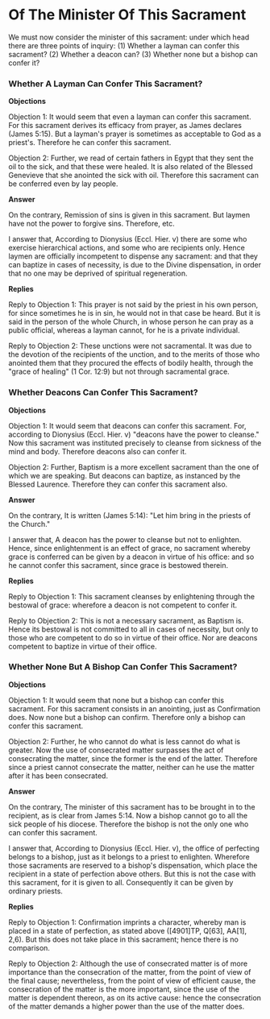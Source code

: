# Of The Minister Of This Sacrament

We must now consider the minister of this sacrament: under which head there are three points of inquiry:
(1) Whether a layman can confer this sacrament?
(2) Whether a deacon can?
(3) Whether none but a bishop can confer it?
### Whether A Layman Can Confer This Sacrament?

**Objections**

Objection 1: It would seem that even a layman can confer this sacrament. For this sacrament derives its efficacy from prayer, as James declares (James 5:15). But a layman's prayer is sometimes as acceptable to God as a priest's. Therefore he can confer this sacrament.

Objection 2: Further, we read of certain fathers in Egypt that they sent the oil to the sick, and that these were healed. It is also related of the Blessed Genevieve that she anointed the sick with oil. Therefore this sacrament can be conferred even by lay people.

**Answer**

On the contrary, Remission of sins is given in this sacrament. But laymen have not the power to forgive sins. Therefore, etc.

I answer that, According to Dionysius (Eccl. Hier. v) there are some who exercise hierarchical actions, and some who are recipients only. Hence laymen are officially incompetent to dispense any sacrament: and that they can baptize in cases of necessity, is due to the Divine dispensation, in order that no one may be deprived of spiritual regeneration.

**Replies**

Reply to Objection 1: This prayer is not said by the priest in his own person, for since sometimes he is in sin, he would not in that case be heard. But it is said in the person of the whole Church, in whose person he can pray as a public official, whereas a layman cannot, for he is a private individual.

Reply to Objection 2: These unctions were not sacramental. It was due to the devotion of the recipients of the unction, and to the merits of those who anointed them that they procured the effects of bodily health, through the "grace of healing" (1 Cor. 12:9) but not through sacramental grace.
### Whether Deacons Can Confer This Sacrament?

**Objections**

Objection 1: It would seem that deacons can confer this sacrament. For, according to Dionysius (Eccl. Hier. v) "deacons have the power to cleanse." Now this sacrament was instituted precisely to cleanse from sickness of the mind and body. Therefore deacons also can confer it.

Objection 2: Further, Baptism is a more excellent sacrament than the one of which we are speaking. But deacons can baptize, as instanced by the Blessed Laurence. Therefore they can confer this sacrament also.

**Answer**

On the contrary, It is written (James 5:14): "Let him bring in the priests of the Church."

I answer that, A deacon has the power to cleanse but not to enlighten. Hence, since enlightenment is an effect of grace, no sacrament whereby grace is conferred can be given by a deacon in virtue of his office: and so he cannot confer this sacrament, since grace is bestowed therein.

**Replies**

Reply to Objection 1: This sacrament cleanses by enlightening through the bestowal of grace: wherefore a deacon is not competent to confer it.

Reply to Objection 2: This is not a necessary sacrament, as Baptism is. Hence its bestowal is not committed to all in cases of necessity, but only to those who are competent to do so in virtue of their office. Nor are deacons competent to baptize in virtue of their office.
### Whether None But A Bishop Can Confer This Sacrament?

**Objections**

Objection 1: It would seem that none but a bishop can confer this sacrament. For this sacrament consists in an anointing, just as Confirmation does. Now none but a bishop can confirm. Therefore only a bishop can confer this sacrament.

Objection 2: Further, he who cannot do what is less cannot do what is greater. Now the use of consecrated matter surpasses the act of consecrating the matter, since the former is the end of the latter. Therefore since a priest cannot consecrate the matter, neither can he use the matter after it has been consecrated.

**Answer**

On the contrary, The minister of this sacrament has to be brought in to the recipient, as is clear from James 5:14. Now a bishop cannot go to all the sick people of his diocese. Therefore the bishop is not the only one who can confer this sacrament.

I answer that, According to Dionysius (Eccl. Hier. v), the office of perfecting belongs to a bishop, just as it belongs to a priest to enlighten. Wherefore those sacraments are reserved to a bishop's dispensation, which place the recipient in a state of perfection above others. But this is not the case with this sacrament, for it is given to all. Consequently it can be given by ordinary priests.

**Replies**

Reply to Objection 1: Confirmation imprints a character, whereby man is placed in a state of perfection, as stated above ([4901]TP, Q[63], AA[1], 2,6). But this does not take place in this sacrament; hence there is no comparison.

Reply to Objection 2: Although the use of consecrated matter is of more importance than the consecration of the matter, from the point of view of the final cause; nevertheless, from the point of view of efficient cause, the consecration of the matter is the more important, since the use of the matter is dependent thereon, as on its active cause: hence the consecration of the matter demands a higher power than the use of the matter does.

